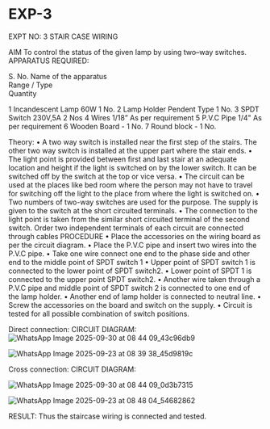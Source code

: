 # EXP-3
EXPT NO: 3				STAIR CASE WIRING                     

 
AIM
 To control the status of the given lamp by using two–way switches. 
APPARATUS REQUIRED:

S. No.
Name of the apparatus	
Range / Type	
Quantity

1	Incandescent Lamp	60W	1 No.
2	Lamp Holder	Pendent Type	1 No.
3	SPDT Switch	230V,5A	2 Nos
4	Wires	1/18”	As per requirement
5	P.V.C Pipe	1/4"	As per requirement
6	Wooden Board	-	1 No.
7	Round block	-	1 No.


Theory:
•	A two way switch is installed near the first step of the stairs. The other two way switch is installed at the upper part where the stair ends.
•	The light point is provided between first and last stair at an adequate location and height if the light is switched on by the lower switch. It can be switched off by the switch at the top or vice versa.
•	The circuit can be used at the places like bed room where the person may  not  have  to  travel for switching off the light to the place from where the light is switched on.
•	Two  numbers  of  two-way  switches  are  used  for  the  purpose.  The supply is given to the switch at the short circuited terminals.
•	The  connection  to  the  light  point  is  taken  from  the  similar  short circuited  terminal  of  the   second  switch.   Order  two  independent terminals of each circuit are connected through  cables 
PROCEDURE
•  Place the accessories on the wiring board as per the circuit diagram.
•  Place the P.V.C pipe and insert two wires into the P.V.C pipe.
•	Take one wire connect one end to the phase side and other end to the middle point of SPDT switch 1
•  Upper point of SPDT switch 1 is connected to the lower point of SPDT
switch2.
•  Lower point of SPDT 1 is connected to the upper point SPDT switch2.
•	Another wire taken through a P.V.C pipe and middle point of SPDT switch 2 is connected to one end of the lamp holder.
•  Another end of lamp holder is connected to neutral line.
•  Screw the accessories on the board and switch on the supply.
•  Circuit is tested for all possible combination of switch positions.









Direct connection: CIRCUIT DIAGRAM: 
![WhatsApp Image 2025-09-30 at 08 44 09_43c96db9](https://github.com/user-attachments/assets/dd579896-327d-40de-a1c9-7e3d70a86210)

![WhatsApp Image 2025-09-23 at 08 39 38_45d9819c](https://github.com/user-attachments/assets/6d17ae6b-999a-4274-bf20-c0e4bfec9c30)

	
Cross connection: CIRCUIT DIAGRAM:

![WhatsApp Image 2025-09-30 at 08 44 09_0d3b7315](https://github.com/user-attachments/assets/747a4080-a7e6-48c2-8267-9027d05dd76b)

![WhatsApp Image 2025-09-23 at 08 48 04_54682862](https://github.com/user-attachments/assets/5f1927a8-322b-4ed0-8790-cf578fe0786b)



RESULT:
Thus the staircase wiring is connected and tested.
